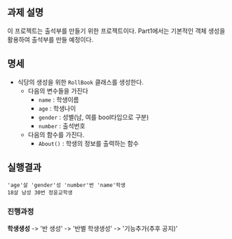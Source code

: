 ## 과제 설명
 이 프로젝트는 출석부를 만들기 위한 프로젝트이다.
 Part1에서는 기본적인 객체 생성을 활용하여 출석부를 만들 예정이다.

## 명세
- 식당의 생성을 위한 `RollBook` 클래스를 생성한다.
    - 다음의 변수들을 가진다
        - `name` : 학생이름
        - `age` : 학생나이
        - `gender` : 성별(남, 여를 bool타입으로 구분)
        - `number` : 출석번호
    - 다음의 함수를 가진다.
        - `About()` : 학생의 정보를 출력하는 함수

## 실행결과
```
'age'살 'gender'성 'number'번 'name'학생
18살 남성 30번 정윤교학생
```

### 진행과정
**학생생성** -> '반 생성' -> '반별 학생생성' -> '기능추가(추후 공지)'
